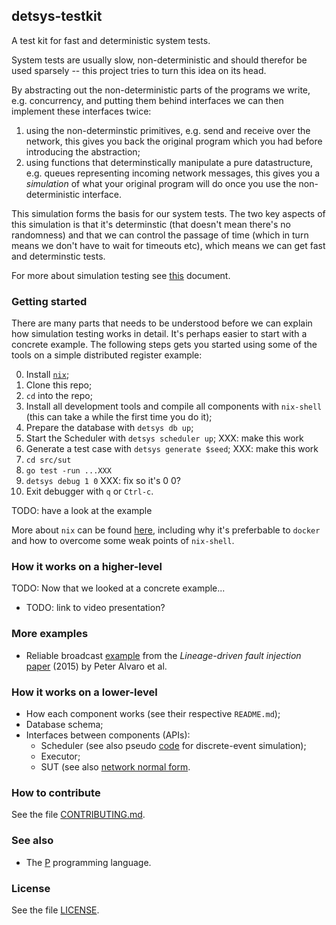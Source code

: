 ## detsys-testkit

A test kit for fast and deterministic system tests.

System tests are usually slow, non-deterministic and should therefor be used
sparsely -- this project tries to turn this idea on its head.

By abstracting out the non-deterministic parts of the programs we write, e.g.
concurrency, and putting them behind interfaces we can then implement these
interfaces twice:

1. using the non-determinstic primitives, e.g. send and receive over the
   network, this gives you back the original program which you had before
   introducing the abstraction;
2. using functions that determinstically manipulate a pure datastructure, e.g.
   queues representing incoming network messages, this gives you a *simulation*
   of what your original program will do once you use the non-deterministic
   interface.

This simulation forms the basis for our system tests. The two key aspects of
this simulation is that it's determinstic (that doesn't mean there's no
randomness) and that we can control the passage of time (which in turn means we
don't have to wait for timeouts etc), which means we can get fast and
determinstic tests.

For more about simulation testing see [this](doc/simulation_testing.md)
document.

### Getting started

There are many parts that needs to be understood before we can explain how
simulation testing works in detail. It's perhaps easier to start with a concrete
example. The following steps gets you started using some of the tools on a
simple distributed register example:

0. Install [`nix`](https://nixos.org/download.html#nix-quick-install);
1. Clone this repo;
2. `cd` into the repo;
3. Install all development tools and compile all components with `nix-shell`
   (this can take a while the first time you do it);
4. Prepare the database with `detsys db up`;
5. Start the Scheduler with `detsys scheduler up`; XXX: make this work
6. Generate a test case with `detsys generate $seed`; XXX: make this work
7. `cd src/sut`
8. `go test -run ...XXX`
9. `detsys debug 1 0` XXX: fix so it's 0 0?
10. Exit debugger with `q` or `Ctrl-c`.

TODO: have a look at the example

More about `nix` can be found [here](doc/nix.md), including why it's preferbable
to `docker` and how to overcome some weak points of `nix-shell`.

### How it works on a higher-level

TODO: Now that we looked at a concrete example...

* TODO: link to video presentation?

### More examples

* Reliable broadcast [example](TODO) from the *Lineage-driven fault injection*
  [paper](https://dl.acm.org/doi/10.1145/2723372.2723711) (2015) by Peter Alvaro
  et al.

### How it works on a lower-level

* How each component works (see their respective `README.md`);
* Database schema;
* Interfaces between components (APIs):
    * Scheduler (see also pseudo
      [code](doc/pseudo_code_for_discrete-event_simulator.md) for discrete-event
      simulation);
    * Executor;
    * SUT (see also [network normal form](doc/network_normal_form.md).

### How to contribute

See the file [CONTRIBUTING.md](CONTRIBUTING.md).

### See also

* The [P](https://github.com/p-org/P) programming language.

### License

See the file [LICENSE](LICENSE).
